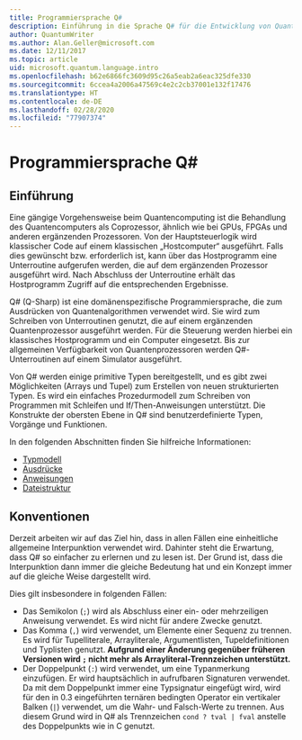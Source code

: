 ```yaml
---
title: Programmiersprache Q#
description: Einführung in die Sprache Q# für die Entwicklung von Quantenprogrammen.
author: QuantumWriter
ms.author: Alan.Geller@microsoft.com
ms.date: 12/11/2017
ms.topic: article
uid: microsoft.quantum.language.intro
ms.openlocfilehash: b62e6866fc3609d95c26a5eab2a6eac325dfe330
ms.sourcegitcommit: 6ccea4a2006a47569c4e2c2cb37001e132f17476
ms.translationtype: HT
ms.contentlocale: de-DE
ms.lasthandoff: 02/28/2020
ms.locfileid: "77907374"
---
```

# <a name="the-q-programming-language"></a>Programmiersprache Q#

## <a name="introduction"></a>Einführung

Eine gängige Vorgehensweise beim Quantencomputing ist die Behandlung des Quantencomputers als Coprozessor, ähnlich wie bei GPUs, FPGAs und anderen ergänzenden Prozessoren.
Von der Hauptsteuerlogik wird klassischer Code auf einem klassischen „Hostcomputer“ ausgeführt.
Falls dies gewünscht bzw. erforderlich ist, kann über das Hostprogramm eine Unterroutine aufgerufen werden, die auf dem ergänzenden Prozessor ausgeführt wird.
Nach Abschluss der Unterroutine erhält das Hostprogramm Zugriff auf die entsprechenden Ergebnisse.

Q# (Q-Sharp) ist eine domänenspezifische Programmiersprache, die zum Ausdrücken von Quantenalgorithmen verwendet wird.
Sie wird zum Schreiben von Unterroutinen genutzt, die auf einem ergänzenden Quantenprozessor ausgeführt werden. Für die Steuerung werden hierbei ein klassisches Hostprogramm und ein Computer eingesetzt.
Bis zur allgemeinen Verfügbarkeit von Quantenprozessoren werden Q#-Unterroutinen auf einem Simulator ausgeführt.

Von Q# werden einige primitive Typen bereitgestellt, und es gibt zwei Möglichkeiten (Arrays und Tupel) zum Erstellen von neuen strukturierten Typen.
Es wird ein einfaches Prozedurmodell zum Schreiben von Programmen mit Schleifen und If/Then-Anweisungen unterstützt.
Die Konstrukte der obersten Ebene in Q# sind benutzerdefinierte Typen, Vorgänge und Funktionen.

In den folgenden Abschnitten finden Sie hilfreiche Informationen:
- [Typmodell](xref:microsoft.quantum.language.type-model)
- [Ausdrücke](xref:microsoft.quantum.language.expressions)
- [Anweisungen](xref:microsoft.quantum.language.statements)
- [Dateistruktur](xref:microsoft.quantum.language.file-structure)

## <a name="conventions"></a>Konventionen

Derzeit arbeiten wir auf das Ziel hin, dass in allen Fällen eine einheitliche allgemeine Interpunktion verwendet wird.
Dahinter steht die Erwartung, dass Q# so einfacher zu erlernen und zu lesen ist. Der Grund ist, dass die Interpunktion dann immer die gleiche Bedeutung hat und ein Konzept immer auf die gleiche Weise dargestellt wird.

Dies gilt insbesondere in folgenden Fällen:

- Das Semikolon (`;`) wird als Abschluss einer ein- oder mehrzeiligen Anweisung verwendet.
  Es wird nicht für andere Zwecke genutzt.
- Das Komma (`,`) wird verwendet, um Elemente einer Sequenz zu trennen. Es wird für Tupelliterale, Arrayliterale, Argumentlisten, Tupeldefinitionen und Typlisten genutzt. **Aufgrund einer Änderung gegenüber früheren Versionen wird `;` nicht mehr als Arrayliteral-Trennzeichen unterstützt.**
- Der Doppelpunkt (`:`) wird verwendet, um eine Typanmerkung einzufügen. Er wird hauptsächlich in aufrufbaren Signaturen verwendet.
  Da mit dem Doppelpunkt immer eine Typsignatur eingefügt wird, wird für den in 0.3 eingeführten ternären bedingten Operator ein vertikaler Balken (`|`) verwendet, um die Wahr- und Falsch-Werte zu trennen. Aus diesem Grund wird in Q# als Trennzeichen `cond ? tval | fval` anstelle des Doppelpunkts wie in C genutzt.
  
